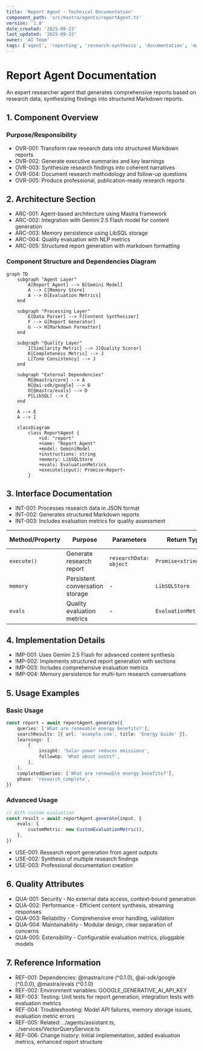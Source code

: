 ```yaml
---
title: 'Report Agent - Technical Documentation'
component_path: 'src/mastra/agents/reportAgent.ts'
version: '1.0'
date_created: '2025-09-23'
last_updated: '2025-09-23'
owner: 'AI Team'
tags: ['agent', 'reporting', 'research-synthesis', 'documentation', 'markdown']
---
```


# Report Agent Documentation

An expert researcher agent that generates comprehensive reports based on research data, synthesizing findings into structured Markdown reports.

## 1. Component Overview

### Purpose/Responsibility

- OVR-001: Transform raw research data into structured Markdown reports
- OVR-002: Generate executive summaries and key learnings
- OVR-003: Synthesize research findings into coherent narratives
- OVR-004: Document research methodology and follow-up questions
- OVR-005: Produce professional, publication-ready research reports

## 2. Architecture Section

- ARC-001: Agent-based architecture using Mastra framework
- ARC-002: Integration with Gemini 2.5 Flash model for content generation
- ARC-003: Memory persistence using LibSQL storage
- ARC-004: Quality evaluation with NLP metrics
- ARC-005: Structured report generation with markdown formatting

### Component Structure and Dependencies Diagram

```mermaid
graph TD
    subgraph "Agent Layer"
        A[Report Agent] --> B[Gemini Model]
        A --> C[Memory Store]
        A --> D[Evaluation Metrics]
    end

    subgraph "Processing Layer"
        E[Data Parser] --> F[Content Synthesizer]
        F --> G[Report Generator]
        G --> H[Markdown Formatter]
    end

    subgraph "Quality Layer"
        I[Similarity Metric] --> J[Quality Scorer]
        K[Completeness Metric] --> J
        L[Tone Consistency] --> J
    end

    subgraph "External Dependencies"
        M[@mastra/core] --> A
        N[@ai-sdk/google] --> B
        O[@mastra/evals] --> D
        P[LibSQL] --> C
    end

    A --> E
    A --> I

    classDiagram
        class ReportAgent {
            +id: "report"
            +name: "Report Agent"
            +model: GeminiModel
            +instructions: string
            +memory: LibSQLStore
            +evals: EvaluationMetrics
            +execute(input): Promise~Report~
        }
```

## 3. Interface Documentation

- INT-001: Processes research data in JSON format
- INT-002: Generates structured Markdown reports
- INT-003: Includes evaluation metrics for quality assessment

| Method/Property | Purpose                         | Parameters             | Return Type           | Usage Notes                |
| --------------- | ------------------------------- | ---------------------- | --------------------- | -------------------------- |
| `execute()`     | Generate research report        | `researchData: object` | `Promise<string>`     | Returns markdown report    |
| `memory`        | Persistent conversation storage | -                      | `LibSQLStore`         | Research context retention |
| `evals`         | Quality evaluation metrics      | -                      | `EvaluationMetrics[]` | Content quality assessment |

## 4. Implementation Details

- IMP-001: Uses Gemini 2.5 Flash for advanced content synthesis
- IMP-002: Implements structured report generation with sections
- IMP-003: Includes comprehensive evaluation metrics
- IMP-004: Memory persistence for multi-turn research conversations

## 5. Usage Examples

### Basic Usage

```typescript
const report = await reportAgent.generate({
    queries: ['What are renewable energy benefits?'],
    searchResults: [{ url: 'example.com', title: 'Energy Guide' }],
    learnings: [
        {
            insight: 'Solar power reduces emissions',
            followUp: 'What about costs?',
        },
    ],
    completedQueries: ['What are renewable energy benefits?'],
    phase: 'research_complete',
})
```

### Advanced Usage

```typescript
// With custom evaluation
const result = await reportAgent.generate(input, {
    evals: {
        customMetric: new CustomEvaluationMetric(),
    },
})
```

- USE-001: Research report generation from agent outputs
- USE-002: Synthesis of multiple research findings
- USE-003: Professional documentation creation

## 6. Quality Attributes

- QUA-001: Security - No external data access, context-bound generation
- QUA-002: Performance - Efficient content synthesis, streaming responses
- QUA-003: Reliability - Comprehensive error handling, validation
- QUA-004: Maintainability - Modular design, clear separation of concerns
- QUA-005: Extensibility - Configurable evaluation metrics, pluggable models

## 7. Reference Information

- REF-001: Dependencies: @mastra/core (^0.1.0), @ai-sdk/google (^0.0.0), @mastra/evals (^0.1.0)
- REF-002: Environment variables: GOOGLE_GENERATIVE_AI_API_KEY
- REF-003: Testing: Unit tests for report generation, integration tests with evaluation metrics
- REF-004: Troubleshooting: Model API failures, memory storage issues, evaluation metric errors
- REF-005: Related: ../agents/assistant.ts, ../services/VectorQueryService.ts
- REF-006: Change history: Initial implementation, added evaluation metrics, enhanced report structure
